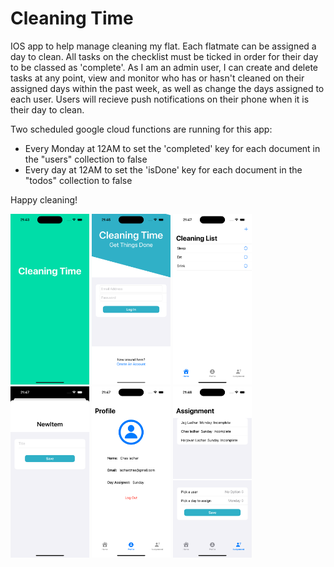# Cleaning Time

IOS app to help manage cleaning my flat. Each flatmate can be assigned a day to clean. All tasks on the checklist must be ticked in order for their day to be classed
as 'complete'. As I am an admin user, I can create and delete tasks at any point, view and monitor who has or hasn't cleaned on their assigned days within the past
week, as well as change the days assigned to each user. Users will recieve push notifications on their phone when it is their day to clean.

Two scheduled google cloud functions are running for this app: 
- Every Monday at 12AM to set the 'completed' key for each document in the "users" collection to false
- Every day at 12AM to set the 'isDone' key for each document in the "todos" collection to false

Happy cleaning!

<img src="./Images/loading.png" width=25% height=25%>

<img src="./Images/login.png" width=25% height=50%>

<img src="./Images/cleaningList.png" width=25% height=25%>

<img src="./Images/newItem.png" width=25% height=25%>

<img src="./Images/profile.png" width=25% height=25%>

<img src="./Images/assignments.png" width=25% height=25%>
